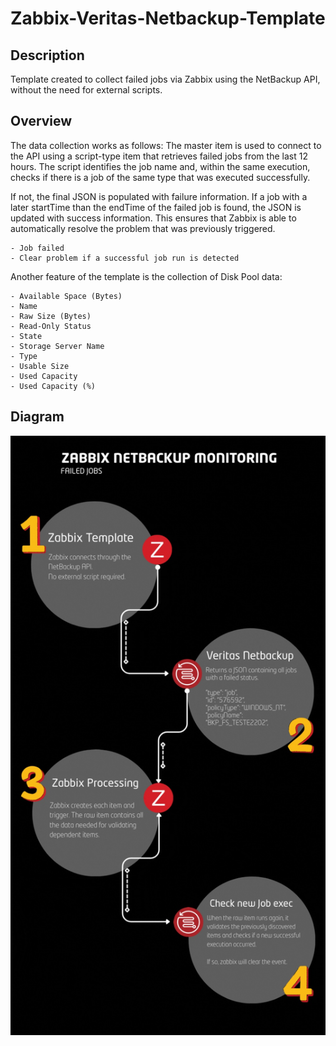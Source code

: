 # Zabbix-Veritas-Netbackup-Template

## Description

Template created to collect failed jobs via Zabbix using the NetBackup API, without the need for external scripts.

## Overview

The data collection works as follows:
The master item is used to connect to the API using a script-type item that retrieves failed jobs from the last 12 hours. The script identifies the job name and, within the same execution, checks if there is a job of the same type that was executed successfully.

If not, the final JSON is populated with failure information. If a job with a later startTime than the endTime of the failed job is found, the JSON is updated with success information. This ensures that Zabbix is able to automatically resolve the problem that was previously triggered.
```
- Job failed
- Clear problem if a successful job run is detected
```

Another feature of the template is the collection of Disk Pool data:
```
- Available Space (Bytes)
- Name
- Raw Size (Bytes)
- Read-Only Status
- State
- Storage Server Name
- Type
- Usable Size
- Used Capacity
- Used Capacity (%)
```

## Diagram
![Template][def]


[def]: Image/Netbackup-diagram.jpg

